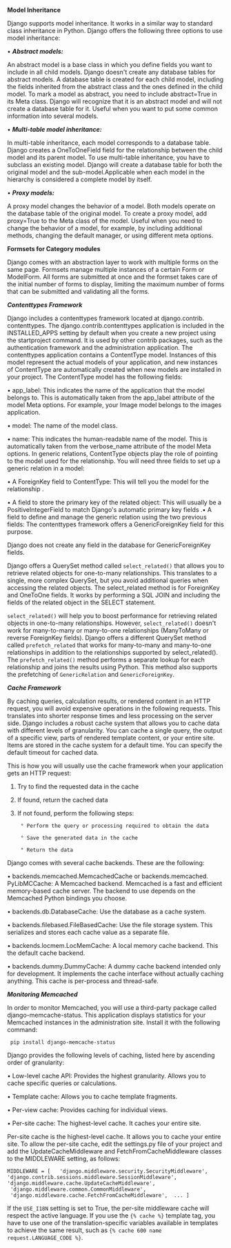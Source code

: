 
 **Model Inheritance** 
 
Django supports model inheritance. It works in a similar way to standard class inheritance in Python. Django offers the following three options to use model inheritance: 

• ***Abstract models:*** 

An abstract model is a base class in which you define fields you want to include in all child models. Django doesn't create any database tables for abstract models. A database table is created for each child model, including the fields inherited from the abstract class and the ones defined in the child model. To mark a model as abstract, you need to include abstract=True in its Meta class. Django will recognize that it is an abstract model and will not create a database table for it.
Useful when you want to put some common information into several models.

 • ***Multi-table model inheritance:*** 
 
 In multi-table inheritance, each model corresponds to a database table. Django creates a OneToOneField field for the relationship between the child model and its parent model. To use multi-table inheritance, you have to subclass an existing model. Django will create a database table for both the original model and the sub-model.Applicable when each model in the hierarchy is considered a complete model by itself. 
 
 • ***Proxy models:***
 
 A proxy model changes the behavior of a model. Both models operate on the database table of the original model. To create a proxy model, add proxy=True to the Meta class of the model. Useful when you need to change the behavior of a model, for example, by including additional methods, changing the default manager, or using different meta options.
 
 
**Formsets for Category modules** 

 Django comes with an abstraction layer to work with multiple forms on the same page. Formsets manage multiple instances of a certain Form or ModelForm. All forms are submitted at once and the formset takes care of the initial number of forms to display, limiting the maximum number of forms that can be submitted and validating all the forms.
 
***Contenttypes Framework***

Django includes a contenttypes framework located at django.contrib. contenttypes. The django.contrib.contenttypes application is included in the INSTALLED_APPS setting by default when you create a new project using the startproject command. It is used by other contrib packages, such as the authentication framework and the administration application. The contenttypes application contains a ContentType model. Instances of this model represent the actual models of your application, and new instances of ContentType are automatically created when new models are installed in your project. The ContentType model has the following fields: 

• app_label: This indicates the name of the application that the model belongs to. This is automatically taken from the app_label attribute of the model Meta options. For example, your Image model belongs to the images application.

 • model: The name of the model class. 
 
 • name: This indicates the human-readable name of the model. This is automatically taken from the verbose_name attribute of the model Meta options.
 In generic relations, ContentType objects play the role of pointing to the model used for the relationship. You will need three fields to set up a generic relation in a model: 
 
 • A ForeignKey field to ContentType: This will tell you the model for the relationship .
 
 • A field to store the primary key of the related object: This will usually be a PositiveIntegerField to match Django's automatic primary key fields .• A field to define and manage the generic relation using the two previous fields: The contenttypes framework offers a  GenericForeignKey field for this purpose.
 
Django does not create any field in the database for GenericForeignKey fields.

Django offers a QuerySet method called `select_related()` that allows you to retrieve related objects for one-to-many relationships. This translates to a single, more complex QuerySet, but you avoid additional queries when accessing the related objects. The select_related method is for ForeignKey and OneToOne fields. It works by performing a SQL JOIN and including the fields of the related object in the SELECT statement.

`select_related()` will help you to boost performance for retrieving related objects in one-to-many relationships. However, `select_related()` doesn't work for many-to-many or many-to-one relationships (ManyToMany or reverse ForeignKey fields). Django offers a different QuerySet method called `prefetch_related` that works for many-to-many and many-to-one relationships in addition to the relationships supported by select_related(). The `prefetch_related()` method performs a separate lookup for each relationship and joins the results using Python. This method also supports the prefetching of `GenericRelation`  and `GenericForeignKey`.

***Cache Framework***

By caching queries, calculation results, or rendered content in an HTTP request, you will avoid expensive operations in the following requests. This translates into shorter response times and less processing on the server side. Django includes a robust cache system that allows you to cache data with different levels of granularity. You can cache a single query, the output of a specific view, parts of rendered template content, or your entire site. Items are stored in the cache system for a default time. You can specify the default timeout for cached data.

This is how you will usually use the cache framework when your application gets an HTTP request: 

1. Try to find the requested data in the cache
2. If found, return the cached data 
3.  If not found, perform the following steps: 

         ° Perform the query or processing required to obtain the data
         
         ° Save the generated data in the cache 
         
         ° Return the data

 Django comes with several cache backends.  These are the following:
 
 • backends.memcached.MemcachedCache or backends.memcached.     PyLibMCCache: A Memcached backend. Memcached is a fast and efficient memory-based cache server. The backend to use depends on the Memcached Python bindings you choose. 
 
 • backends.db.DatabaseCache: Use the database as a cache system.
 
• backends.filebased.FileBasedCache: Use the file storage system. This serializes and stores each cache value as a separate file.

 • backends.locmem.LocMemCache: A local memory cache backend. This the default cache backend. 
 
 • backends.dummy.DummyCache: A dummy cache backend intended only for development. It implements the cache interface without actually caching anything. 
 This cache is per-process and thread-safe.
 
***Monitoring Memcached***

In order to monitor Memcached, you will use a third-party package called django-memcache-status. This application displays statistics for your Memcached 
instances in the administration site. 
Install it with the following command:  

     pip install django-memcache-status

Django provides the following levels of caching, listed here by ascending order of granularity: 

• Low-level cache API: Provides the highest granularity. Allows you to cache specific queries or calculations. 

• Template cache: Allows you to cache template fragments. 

• Per-view cache: Provides caching for individual views. 

• Per-site cache: The highest-level cache. It caches your entire site.

Per-site cache is the highest-level cache. It allows you to cache your entire site. To allow the per-site cache, edit the settings.py file of your project 
and add the UpdateCacheMiddleware and FetchFromCacheMiddleware classes to the MIDDLEWARE setting, as follows:

    MIDDLEWARE = [   'django.middleware.security.SecurityMiddleware',   
    'django.contrib.sessions.middleware.SessionMiddleware',      'django.middleware.cache.UpdateCacheMiddleware',
     'django.middleware.common.CommonMiddleware',
     'django.middleware.cache.FetchFromCacheMiddleware',  ... ]

If the `USE_I18N` setting is set to True, the per-site middleware cache will respect the active language. If you use the `{% cache %}` template tag, 
you have to use one of the translation-specific variables available in templates to achieve the same result, such as `{% cache 600 name request.LANGUAGE_CODE %}`.
